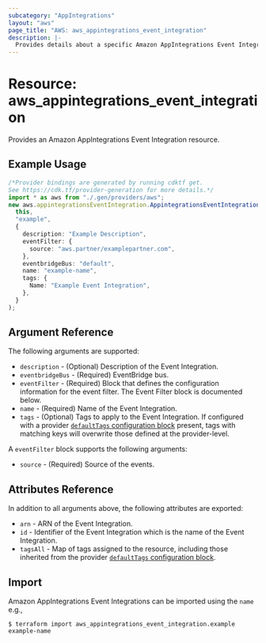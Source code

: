 ```yaml
---
subcategory: "AppIntegrations"
layout: "aws"
page_title: "AWS: aws_appintegrations_event_integration"
description: |-
  Provides details about a specific Amazon AppIntegrations Event Integration
---
```


# Resource: aws\_appintegrations\_event\_integration

Provides an Amazon AppIntegrations Event Integration resource.

## Example Usage

```typescript
/*Provider bindings are generated by running cdktf get.
See https://cdk.tf/provider-generation for more details.*/
import * as aws from "./.gen/providers/aws";
new aws.appintegrationsEventIntegration.AppintegrationsEventIntegration(
  this,
  "example",
  {
    description: "Example Description",
    eventFilter: {
      source: "aws.partner/examplepartner.com",
    },
    eventbridgeBus: "default",
    name: "example-name",
    tags: {
      Name: "Example Event Integration",
    },
  }
);

```

## Argument Reference

The following arguments are supported:

* `description` - (Optional) Description of the Event Integration.
* `eventbridgeBus` - (Required) EventBridge bus.
* `eventFilter` - (Required) Block that defines the configuration information for the event filter. The Event Filter block is documented below.
* `name` - (Required) Name of the Event Integration.
* `tags` - (Optional) Tags to apply to the Event Integration. If configured with a provider [`defaultTags` configuration block](https://registry.terraform.io/providers/hashicorp/aws/latest/docs#default_tags-configuration-block) present, tags with matching keys will overwrite those defined at the provider-level.

A `eventFilter` block supports the following arguments:

* `source` - (Required) Source of the events.

## Attributes Reference

In addition to all arguments above, the following attributes are exported:

* `arn` - ARN of the Event Integration.
* `id` - Identifier of the Event Integration which is the name of the Event Integration.
* `tagsAll` - Map of tags assigned to the resource, including those inherited from the provider [`defaultTags` configuration block](https://registry.terraform.io/providers/hashicorp/aws/latest/docs#default_tags-configuration-block).

## Import

Amazon AppIntegrations Event Integrations can be imported using the `name` e.g.,

```console
$ terraform import aws_appintegrations_event_integration.example example-name
```
